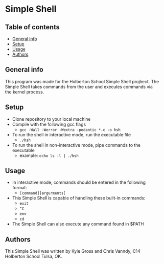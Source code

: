 # Simple Shell
## Table of contents
* [General info](#general-info)
* [Setup](#setup)
* [Usage](#usage)
* [Authors](#authors)

## General info
This program was made for the  Holberton School Simple Shell projhect. The Simple Shell takes commands from the user and executes commands via the kernel process.

## Setup
* Clone repository to your local machine
* Compile with the following gcc flags
  * `gcc -Wall -Werror -Wextra -pedantic *.c -o hsh`
* To run the shell in interactive mode, run the executable file
  * `./hsh`
* To run the shell in non-interactive mode, pipe commands to the executable
  * example: `echo ls -l | ./hsh`

## Usage
* In interactive mode, commands should be entered in the following format:
  * `[command][argurments]`
* This Simple Shell is capable of handling these built-in commands:
  * `exit`
  * `^C`
  * `env`
  * `cd`
* The Simple Shell can also execute any command found in $PATH

## Authors
This Simple Shell was written by Kyle Gross and Chris Vanndy, C14 Holberton School Tulsa, OK.
